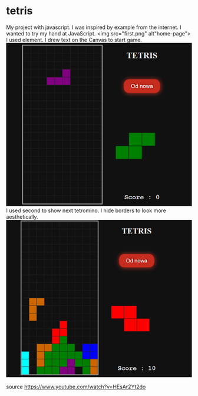 # tetris
My project with javascript.
I was inspired by example from the internet. 
I wanted to try my hand at JavaScript.
<img src="first.png" alt"home-page">
I used <canvas> element. I drew text on the Canvas to start game.
<img src="second.png" alt="game">
 I used second <canvas> to show next tetromino. I hide borders to look more aesthetically. 
<img src="third.png" alt="game">

source
https://www.youtube.com/watch?v=HEsAr2Yt2do
